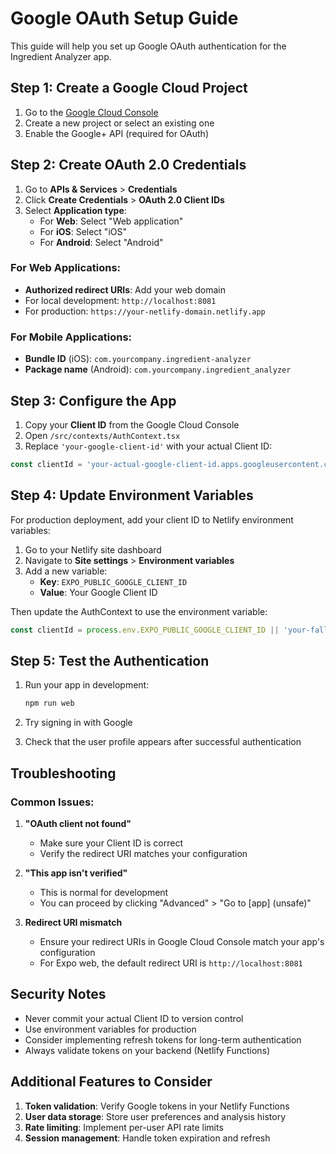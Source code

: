 # Google OAuth Setup Guide

This guide will help you set up Google OAuth authentication for the Ingredient Analyzer app.

## Step 1: Create a Google Cloud Project

1. Go to the [Google Cloud Console](https://console.cloud.google.com/)
2. Create a new project or select an existing one
3. Enable the Google+ API (required for OAuth)

## Step 2: Create OAuth 2.0 Credentials

1. Go to **APIs & Services** > **Credentials**
2. Click **Create Credentials** > **OAuth 2.0 Client IDs**
3. Select **Application type**:
   - For **Web**: Select "Web application"
   - For **iOS**: Select "iOS"
   - For **Android**: Select "Android"

### For Web Applications:
- **Authorized redirect URIs**: Add your web domain
- For local development: `http://localhost:8081`
- For production: `https://your-netlify-domain.netlify.app`

### For Mobile Applications:
- **Bundle ID** (iOS): `com.yourcompany.ingredient-analyzer`
- **Package name** (Android): `com.yourcompany.ingredient_analyzer`

## Step 3: Configure the App

1. Copy your **Client ID** from the Google Cloud Console
2. Open `/src/contexts/AuthContext.tsx`
3. Replace `'your-google-client-id'` with your actual Client ID:

```typescript
const clientId = 'your-actual-google-client-id.apps.googleusercontent.com';
```

## Step 4: Update Environment Variables

For production deployment, add your client ID to Netlify environment variables:

1. Go to your Netlify site dashboard
2. Navigate to **Site settings** > **Environment variables**
3. Add a new variable:
   - **Key**: `EXPO_PUBLIC_GOOGLE_CLIENT_ID`
   - **Value**: Your Google Client ID

Then update the AuthContext to use the environment variable:

```typescript
const clientId = process.env.EXPO_PUBLIC_GOOGLE_CLIENT_ID || 'your-fallback-client-id';
```

## Step 5: Test the Authentication

1. Run your app in development:
   ```bash
   npm run web
   ```

2. Try signing in with Google
3. Check that the user profile appears after successful authentication

## Troubleshooting

### Common Issues:

1. **"OAuth client not found"**
   - Make sure your Client ID is correct
   - Verify the redirect URI matches your configuration

2. **"This app isn't verified"**
   - This is normal for development
   - You can proceed by clicking "Advanced" > "Go to [app] (unsafe)"

3. **Redirect URI mismatch**
   - Ensure your redirect URIs in Google Cloud Console match your app's configuration
   - For Expo web, the default redirect URI is `http://localhost:8081`

## Security Notes

- Never commit your actual Client ID to version control
- Use environment variables for production
- Consider implementing refresh tokens for long-term authentication
- Always validate tokens on your backend (Netlify Functions)

## Additional Features to Consider

1. **Token validation**: Verify Google tokens in your Netlify Functions
2. **User data storage**: Store user preferences and analysis history
3. **Rate limiting**: Implement per-user API rate limits
4. **Session management**: Handle token expiration and refresh
